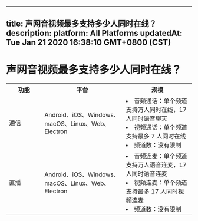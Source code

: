 
---
title: 声网音视频最多支持多少人同时在线？
description: 
platform: All Platforms
updatedAt: Tue Jan 21 2020 16:38:10 GMT+0800 (CST)
---
# 声网音视频最多支持多少人同时在线？
<style> table th:first-of-type {     width: 80px; } th:third-of-type {     width: 170px; }</style>
<table>
  <tr>
    <th>功能</th>
    <th>平台</th>
    <th>规模</th>
  </tr>
  <tr>
    <td>通信</td>
    <td>Android、iOS、Windows、macOS、Linux、Web、Electron</td>
    <td><li>音频通话：单个频道支持万人同时在线，17 人同时语音聊天</li><li>视频通话：单个频道支持最多 7 人同时在线</li><li>频道数：没有限制</li></td>
  </tr>
  <tr>
    <td>直播</td>
    <td>Android、iOS、Windows、macOS、Linux、Web、Electron</td>
    <td><li>音频连麦：单个频道支持万人语音连麦，17 人同时语音连麦</li><li>视频连麦：单个频道支持最多 17 人同时视频连麦</li><li>频道数：没有限制</li></td>
  </tr>

</table>
